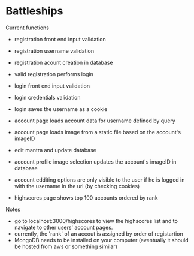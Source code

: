 # Battleships

Current functions
- registration front end input validation
- registration username validation
- registration acount creation in database
- valid registration performs login

- login front end input validation
- login credentials validation
- login saves the username as a cookie

- account page loads account data for username defined by query
- account page loads image from a static file based on the account's imageID
- edit mantra and update database
- account profile image selection updates the account's imageID in database
- account edditing options are only visible to the user if he is logged in with the username in the url (by checking cookies)

- highscores page shows top 100 accounts ordered by rank

Notes
  - go to localhost:3000/highscores to view the highscores list and to navigate to other users' account pages.
  - currently, the 'rank' of an accout is assigned by order of registartion
  - MongoDB needs to be installed on your computer (eventually it should be hosted from aws or something similar)
